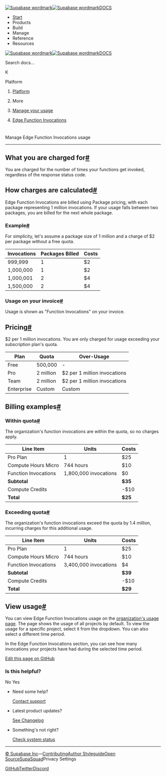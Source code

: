 [![Supabase wordmark](https://supabase.com/docs/_next/image?url=%2Fdocs%2Fsupabase-dark.svg&w=256&q=75&dpl=dpl_5BYG5BkQhU19GEfZfhcgAbeGcRQo)![Supabase wordmark](https://supabase.com/docs/_next/image?url=%2Fdocs%2Fsupabase-light.svg&w=256&q=75&dpl=dpl_5BYG5BkQhU19GEfZfhcgAbeGcRQo)DOCS](https://supabase.com/docs)

-   [Start](https://supabase.com/docs/guides/getting-started)
-   Products
-   Build
-   Manage
-   Reference
-   Resources

[![Supabase wordmark](https://supabase.com/docs/_next/image?url=%2Fdocs%2Fsupabase-dark.svg&w=256&q=75&dpl=dpl_5BYG5BkQhU19GEfZfhcgAbeGcRQo)![Supabase wordmark](https://supabase.com/docs/_next/image?url=%2Fdocs%2Fsupabase-light.svg&w=256&q=75&dpl=dpl_5BYG5BkQhU19GEfZfhcgAbeGcRQo)DOCS](https://supabase.com/docs)

Search docs...

K

Platform

1.  [Platform](https://supabase.com/docs/guides/platform)

3.  More

5.  [Manage your usage](https://supabase.com/docs/guides/platform/manage-your-usage)

7.  [Edge Function Invocations](https://supabase.com/docs/guides/platform/manage-your-usage/edge-function-invocations)

# 

Manage Edge Function Invocations usage

* * *

## What you are charged for[#](#what-you-are-charged-for)

You are charged for the number of times your functions get invoked, regardless of the response status code.

## How charges are calculated[#](#how-charges-are-calculated)

Edge Function Invocations are billed using Package pricing, with each package representing 1 million invocations. If your usage falls between two packages, you are billed for the next whole package.

### Example[#](#example)

For simplicity, let's assume a package size of 1 million and a charge of $2 per package without a free quota.

| Invocations | Packages Billed | Costs |
| --- | --- | --- |
| 999,999 | 1 | $2 |
| 1,000,000 | 1 | $2 |
| 1,000,001 | 2 | $4 |
| 1,500,000 | 2 | $4 |

### Usage on your invoice[#](#usage-on-your-invoice)

Usage is shown as "Function Invocations" on your invoice.

## Pricing[#](#pricing)

$2 per 1 million invocations. You are only charged for usage exceeding your subscription plan's quota.

| Plan | Quota | Over-Usage |
| --- | --- | --- |
| Free | 500,000 | \- |
| Pro | 2 million | $2 per 1 million invocations |
| Team | 2 million | $2 per 1 million invocations |
| Enterprise | Custom | Custom |

## Billing examples[#](#billing-examples)

### Within quota[#](#within-quota)

The organization's function invocations are within the quota, so no charges apply.

| Line Item | Units | Costs |
| --- | --- | --- |
| Pro Plan | 1 | $25 |
| Compute Hours Micro | 744 hours | $10 |
| Function Invocations | 1,800,000 invocations | $0 |
| **Subtotal** |  | **$35** |
| Compute Credits |  | \-$10 |
| **Total** |  | **$25** |

### Exceeding quota[#](#exceeding-quota)

The organization's function invocations exceed the quota by 1.4 million, incurring charges for this additional usage.

| Line Item | Units | Costs |
| --- | --- | --- |
| Pro Plan | 1 | $25 |
| Compute Hours Micro | 744 hours | $10 |
| Function Invocations | 3,400,000 invocations | $4 |
| **Subtotal** |  | **$39** |
| Compute Credits |  | \-$10 |
| **Total** |  | **$29** |

## View usage[#](#view-usage)

You can view Edge Function Invocations usage on the [organization's usage page](https://supabase.com/dashboard/org/_/usage). The page shows the usage of all projects by default. To view the usage for a specific project, select it from the dropdown. You can also select a different time period.

In the Edge Function Invocations section, you can see how many invocations your projects have had during the selected time period.

[Edit this page on GitHub](https://github.com/supabase/supabase/blob/master/apps/docs/content/guides/platform/manage-your-usage/edge-function-invocations.mdx)

### Is this helpful?

No Yes

-   Need some help?
    
    [Contact support](https://supabase.com/support)
-   Latest product updates?
    
    [See Changelog](https://supabase.com/changelog)
-   Something's not right?
    
    [Check system status](https://status.supabase.com/)

* * *

[© Supabase Inc](https://supabase.com/)—[Contributing](https://github.com/supabase/supabase/blob/master/apps/docs/DEVELOPERS.md)[Author Styleguide](https://github.com/supabase/supabase/blob/master/apps/docs/CONTRIBUTING.md)[Open Source](https://supabase.com/open-source)[SupaSquad](https://supabase.com/supasquad)Privacy Settings

[GitHub](https://github.com/supabase/supabase)[Twitter](https://twitter.com/supabase)[Discord](https://discord.supabase.com/)